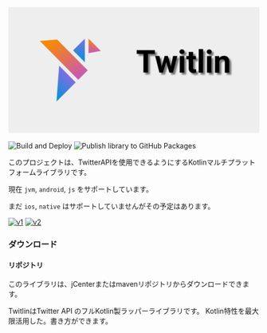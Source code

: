 ![Twitlin](./images/banner.svg)

![Build and Deploy](https://github.com/SorrowBlue/Twitlin/workflows/Build%20and%20Deploy/badge.svg)
![Publish library to GitHub Packages](https://github.com/SorrowBlue/Twitlin/workflows/Publish%20library%20to%20GitHub%20Packages/badge.svg)

このプロジェクトは、TwitterAPIを使用できるようにするKotlinマルチプラットフォームライブラリです。

現在 `jvm`, `android`, `js` をサポートしています。

まだ `ios`, `native` はサポートしていませんがその予定はあります。

[![v1](https://img.shields.io/endpoint?url=https%3A%2F%2Ftwbadges.glitch.me%2Fbadges%2Fstandard)](https://developer.twitter.com/en/docs/twitter-api/v1)
[![v2](https://img.shields.io/endpoint?url=https%3A%2F%2Ftwbadges.glitch.me%2Fbadges%2Fv2)](https://developer.twitter.com/en/docs/twitter-api/early-access)

### ダウンロード

#### リポジトリ

このライブラリは、jCenterまたはmavenリポジトリからダウンロードできます。



TwitlinはTwitter API のフルKotlin製ラッパーライブラリです。 Kotlin特性を最大限活用した。書き方ができます。

